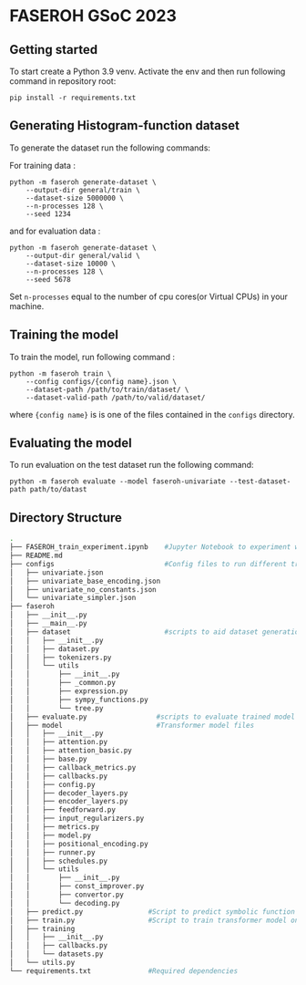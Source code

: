 # FASEROH GSoC 2023

## Getting started

To start create a Python 3.9 venv. Activate the env and then run following command in repository root:

```
pip install -r requirements.txt
```

## Generating Histogram-function dataset

To generate the dataset run the following commands:

For training data : 

```
python -m faseroh generate-dataset \
    --output-dir general/train \
    --dataset-size 5000000 \
    --n-processes 128 \
    --seed 1234
```
and for evaluation data : 

```
python -m faseroh generate-dataset \
    --output-dir general/valid \
    --dataset-size 10000 \
    --n-processes 128 \
    --seed 5678
```
Set ```n-processes``` equal to the number of cpu cores(or Virtual CPUs) in your machine.

## Training the model

To train the model, run following command :
```
python -m faseroh train \
    --config configs/{config name}.json \
    --dataset-path /path/to/train/dataset/ \
    --dataset-valid-path /path/to/valid/dataset/
```
where `{config name}` is is one of the files contained in the `configs` directory.

## Evaluating the model

To run evaluation on the test dataset run the following command:

```
python -m faseroh evaluate --model faseroh-univariate --test-dataset-path path/to/datast
```
## Directory Structure
```bash
.
├── FASEROH_train_experiment.ipynb    #Jupyter Notebook to experiment with the code
├── README.md 
├── configs                           #Config files to run different training configurations
│   ├── univariate.json
│   ├── univariate_base_encoding.json
│   ├── univariate_no_constants.json
│   └── univariate_simpler.json
├── faseroh                            
│   ├── __init__.py   
│   ├── __main__.py
│   ├── dataset                       #scripts to aid dataset generation - expressions and histogram
│   │   ├── __init__.py
│   │   ├── dataset.py
│   │   ├── tokenizers.py
│   │   └── utils
│   │       ├── __init__.py
│   │       ├── _common.py
│   │       ├── expression.py
│   │       ├── sympy_functions.py
│   │       └── tree.py
│   ├── evaluate.py                 #scripts to evaluate trained model - currently using r2
│   ├── model                       #Transformer model files
│   │   ├── __init__.py
│   │   ├── attention.py
│   │   ├── attention_basic.py
│   │   ├── base.py
│   │   ├── callback_metrics.py
│   │   ├── callbacks.py
│   │   ├── config.py
│   │   ├── decoder_layers.py
│   │   ├── encoder_layers.py
│   │   ├── feedforward.py
│   │   ├── input_regularizers.py
│   │   ├── metrics.py
│   │   ├── model.py
│   │   ├── positional_encoding.py
│   │   ├── runner.py
│   │   ├── schedules.py
│   │   └── utils
│   │       ├── __init__.py
│   │       ├── const_improver.py
│   │       ├── convertor.py
│   │       └── decoding.py
│   ├── predict.py                #Script to predict symbolic function from Histogram sequence
│   ├── train.py                  #Script to train transformer model on Histogram-function dataset
│   ├── training
│   │   ├── __init__.py
│   │   ├── callbacks.py          
│   │   └── datasets.py            
│   └── utils.py
└── requirements.txt              #Required dependencies
```
